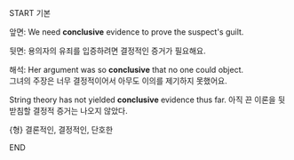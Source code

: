 START
기본

앞면:
We need **conclusive** evidence to prove the suspect's guilt.

뒷면:
용의자의 유죄를 입증하려면 결정적인 증거가 필요해요.

해석:
Her argument was so **conclusive** that no one could object.  
그녀의 주장은 너무 결정적이어서 아무도 이의를 제기하지 못했어요.

String theory has not yielded **conclusive** evidence thus far. 
아직 끈 이론을 뒷받침할 결정적 증거는 나오지 않았다.

{형} 결론적인, 결정적인, 단호한
<!--ID: 1743592296697-->
END